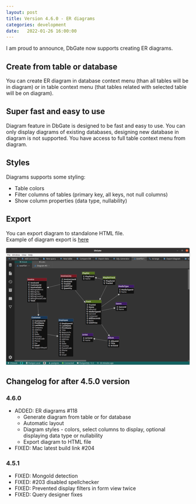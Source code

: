 ```yaml
---
layout: post
title: Version 4.6.0 - ER diagrams
categories: development
date:   2022-01-26 16:00:00
---
```


I am proud to announce, DbGate now supports creating ER diagrams.

## Create from table or database
You can create ER diagram in database context menu (than all tables will be in diagram) or in table context menu (that tables related with selected table will be on diagram).

## Super fast and easy to use
Diagram feature in DbGate is designed to be fast and easy to use. You can only display diagrams of existing databases, designing new database in diagram is not supported. You have access to full table context menu from diagram.

## Styles
Diagrams supports some styling:
- Table colors
- Filter columns of tables (primary key, all keys, not null columns)
- Show column properties (data type, nullability)

## Export
You can export diagram to standalone HTML file.  
Example of diagram export is [here](/assets/diagram.html)


![screenshot](/assets/screenshots/diagram.png)

## Changelog for after 4.5.0 version

### 4.6.0
- ADDED: ER diagrams #118
    - Generate diagram from table or for database
    - Automatic layout
    - Diagram styles - colors, select columns to display, optional displaying data type or nullability
    - Export diagram to HTML file
- FIXED: Mac latest build link #204

### 4.5.1
- FIXED: MongoId detection
- FIXED: #203 disabled spellchecker
- FIXED: Prevented display filters in form view twice
- FIXED: Query designer fixes
